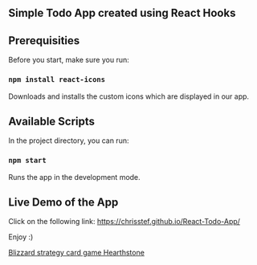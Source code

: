 ## Simple Todo App created using React Hooks


## Prerequisities


Before you start, make sure you run:

### `npm install react-icons`

Downloads and installs the custom icons which are displayed in our app. 


## Available Scripts

In the project directory, you can run:

### `npm start`

Runs the app in the development mode.


## Live Demo of the App 

Click on the following link:
https://chrisstef.github.io/React-Todo-App/

Enjoy :)

<a href="http://us.battle.net/en/int?r=hearthstone" rel="nofollow">Blizzard strategy card game Hearthstone</a>
